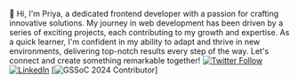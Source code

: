 👋 Hi, I'm Priya, a dedicated frontend developer with a passion for crafting innovative solutions. My journey in web development has been driven by a series of exciting projects, each contributing to my growth and expertise.
As a quick learner, I'm confident in my ability to adapt and thrive in new environments, delivering top-notch results every step of the way. Let's connect and create something remarkable together!
[![Twitter Follow](https://img.shields.io/twitter/follow/huhpriya?style=social)](https://twitter.com/huhpriya)    [![LinkedIn](https://img.shields.io/badge/LinkedIn-Connect-blue?style=flat-square&logo=linkedin)](https://www.linkedin.com/in/priyaweb)
[![GSSoC 2024 Contributor](https://img.shields.io/badge/GSSoC_2024-Contributor-brightgreen)]

